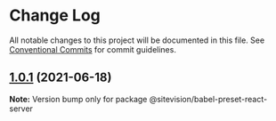 # Change Log

All notable changes to this project will be documented in this file.
See [Conventional Commits](https://conventionalcommits.org) for commit guidelines.

## [1.0.1](https://github.com/sitevision/sitevision-apps/compare/@sitevision/babel-preset-react-server@1.0.0...@sitevision/babel-preset-react-server@1.0.1) (2021-06-18)

**Note:** Version bump only for package @sitevision/babel-preset-react-server

